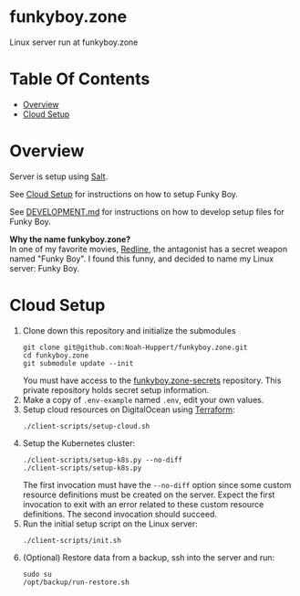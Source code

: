 # funkyboy.zone
Linux server run at funkyboy.zone

# Table Of Contents
- [Overview](#overview)
- [Cloud Setup](#cloud-setup)

# Overview
Server is setup using [Salt](https://saltstack.com).  

See [Cloud Setup](#cloud-setup) for instructions on how to setup Funky Boy.

See [DEVELOPMENT.md](DEVELOPMENT.md) for instructions on how to develop setup
files for Funky Boy.

**Why the name funkyboy.zone?**  
In one of my favorite movies, 
[Redline](https://en.wikipedia.org/wiki/Redline_(2009_film)), the antagonist 
has a secret weapon named "Funky Boy". I found this funny, and decided to 
name my Linux server: Funky Boy.

# Cloud Setup
1. Clone down this repository and initialize the submodules
   ```
   git clone git@github.com:Noah-Huppert/funkyboy.zone.git
   cd funkyboy.zone
   git submodule update --init
   ```
   You must have access to the [funkyboy.zone-secrets](https://github.com/Noah-Huppert/funkyboy.zone-secrets)
   repository. This private repository holds secret setup information.
2. Make a copy of `.env-example` named `.env`, edit your own values.
3. Setup cloud resources on DigitalOcean using [Terraform](https://terraform.io):
   ```
   ./client-scripts/setup-cloud.sh
   ```
4. Setup the Kubernetes cluster:
   ```
   ./client-scripts/setup-k8s.py --no-diff
   ./client-scripts/setup-k8s.py
   ```
   The first invocation must have the `--no-diff` option since some custom resource definitions must be created on the server. Expect the first invocation to exit with an error related to these custom resource definitions. The second invocation should succeed.
5. Run the initial setup script on the Linux server:
   ```
   ./client-scripts/init.sh
   ```
6. (Optional) Restore data from a backup, ssh into the server and run:
   ```
   sudo su
   /opt/backup/run-restore.sh
   ```
